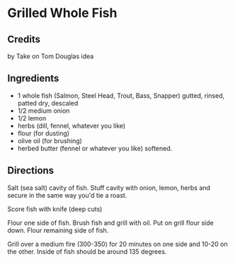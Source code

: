 # Grilled Whole Fish 

<!-- BEGIN content -->

## Credits

by Take on Tom Douglas idea

## Ingredients

- 1 whole fish (Salmon, Steel Head, Trout, Bass, Snapper) gutted, rinsed, patted dry, descaled
- 1/2 medium onion
- 1/2 lemon
- herbs (dill, fennel, whatever you like)
- flour (for dusting)
- olive oil (for brushing)
- herbed butter (fennel or whatever you like) softened.

## Directions

Salt (sea salt) cavity of fish. Stuff cavity with onion, lemon, herbs and secure in the same way you'd tie a roast.   
  
 Score fish with knife (deep cuts)  
  
 Flour one side of fish. Brush fish and grill with oil. Put on grill flour side down. Flour remaining side of fish.   
  
 Grill over a medium fire (300-350) for 20 minutes on one side and 10-20 on the other. Inside of fish should be around 135 degrees.

<!-- END content -->


